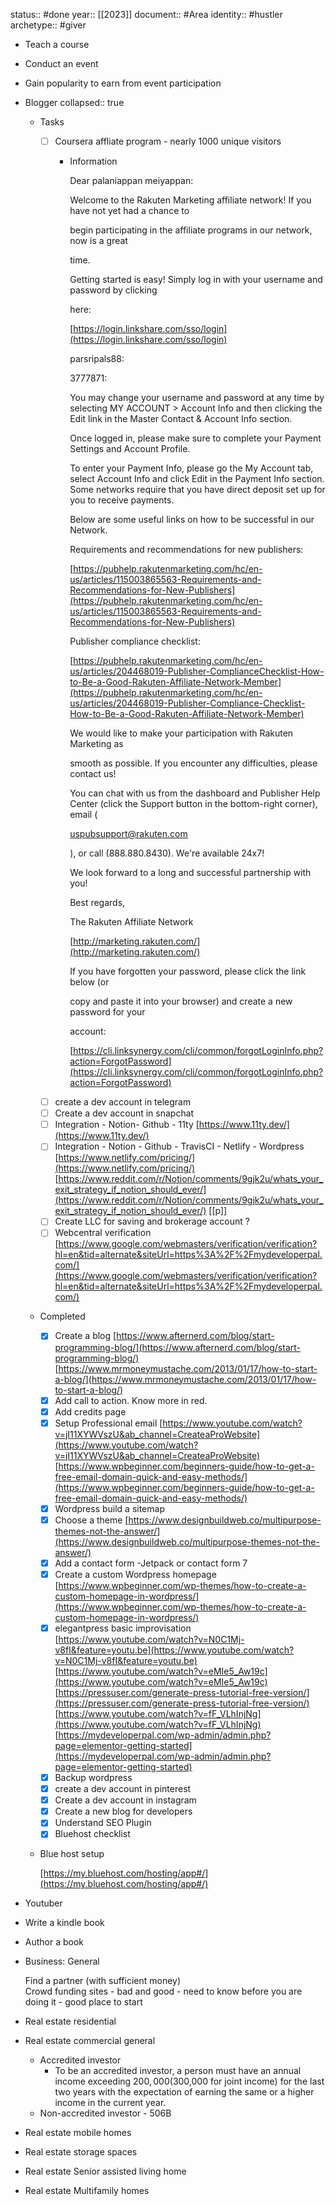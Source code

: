 status:: #done
year:: [[2023]]
document:: #Area
identity:: #hustler
archetype:: #giver

- Teach a course
- Conduct an event
- Gain popularity to earn from event participation
- Blogger
  collapsed:: true
	- Tasks
		- [ ] Coursera affliate program - nearly 1000 unique visitors
			- Information
			    
			    Dear palaniappan meiyappan:
			    
			    Welcome to the Rakuten Marketing affiliate network! If you have not yet had a chance to
			    
			    begin participating in the affiliate programs in our network, now is a great
			    
			    time.
			    
			    Getting started is easy! Simply log in with your username and password by clicking
			    
			    here:
			    
			    [https://login.linkshare.com/sso/login](https://login.linkshare.com/sso/login)
			    
			    parsripals88:
			    
			    3777871:
			    
			    You may change your username and password at any time by selecting MY ACCOUNT > Account Info and then clicking the Edit link in the Master Contact & Account Info section.
			    
			    Once logged in, please make sure to complete your Payment Settings and Account Profile.
			    
			    To enter your Payment Info, please go the My Account tab, select Account Info and click Edit in the Payment Info section. Some networks require that you have direct deposit set up for you to receive payments.
			    
			    Below are some useful links on how to be successful in our Network.
			    
			    Requirements and recommendations for new publishers:
			    
			    [https://pubhelp.rakutenmarketing.com/hc/en-us/articles/115003865563-Requirements-and-Recommendations-for-New-Publishers](https://pubhelp.rakutenmarketing.com/hc/en-us/articles/115003865563-Requirements-and-Recommendations-for-New-Publishers)
			    
			    Publisher compliance checklist:
			    
			    [https://pubhelp.rakutenmarketing.com/hc/en-us/articles/204468019-Publisher-ComplianceChecklist-How-to-Be-a-Good-Rakuten-Affiliate-Network-Member](https://pubhelp.rakutenmarketing.com/hc/en-us/articles/204468019-Publisher-Compliance-Checklist-How-to-Be-a-Good-Rakuten-Affiliate-Network-Member)
			    
			    We would like to make your participation with Rakuten Marketing as
			    
			    smooth as possible. If you encounter any difficulties, please contact us!
			    
			    You can chat with us from the dashboard and Publisher Help Center (click the Support button in the bottom-right corner), email (
			    
			    uspubsupport@rakuten.com
			    
			    ), or call (888.880.8430). We're available 24x7!
			    
			    We look forward to a long and successful partnership with you!
			    
			    Best regards,
			    
			    The Rakuten Affiliate Network
			    
			    [http://marketing.rakuten.com/](http://marketing.rakuten.com/)
			    
			    If you have forgotten your password, please click the link below (or
			    
			    copy and paste it into your browser) and create a new password for your
			    
			    account:
			    
			    [https://cli.linksynergy.com/cli/common/forgotLoginInfo.php?action=ForgotPassword](https://cli.linksynergy.com/cli/common/forgotLoginInfo.php?action=ForgotPassword)
		- [ ] create a dev account in telegram
		- [ ] Create a dev account in snapchat
		- [ ] Integration - Notion- Github - 11ty [https://www.11ty.dev/](https://www.11ty.dev/)
		- [ ] Integration - Notion - Github - TravisCI - Netlify - Wordpress [https://www.netlify.com/pricing/](https://www.netlify.com/pricing/) [https://www.reddit.com/r/Notion/comments/9gjk2u/whats_your_exit_strategy_if_notion_should_ever/](https://www.reddit.com/r/Notion/comments/9gjk2u/whats_your_exit_strategy_if_notion_should_ever/) [[p]]
		- [ ] Create LLC for saving and brokerage account ?
		- [ ] Webcentral verification [https://www.google.com/webmasters/verification/verification?hl=en&tid=alternate&siteUrl=https%3A%2F%2Fmydeveloperpal.com/](https://www.google.com/webmasters/verification/verification?hl=en&tid=alternate&siteUrl=https%3A%2F%2Fmydeveloperpal.com/)
	- Completed
		- [x] Create a blog [https://www.afternerd.com/blog/start-programming-blog/](https://www.afternerd.com/blog/start-programming-blog/) [https://www.mrmoneymustache.com/2013/01/17/how-to-start-a-blog/](https://www.mrmoneymustache.com/2013/01/17/how-to-start-a-blog/)
		- [x] Add call to action. Know more in red.
		- [x] Add credits page
		- [x] Setup Professional email [https://www.youtube.com/watch?v=jI11XYWVszU&ab_channel=CreateaProWebsite](https://www.youtube.com/watch?v=jI11XYWVszU&ab_channel=CreateaProWebsite) [https://www.wpbeginner.com/beginners-guide/how-to-get-a-free-email-domain-quick-and-easy-methods/](https://www.wpbeginner.com/beginners-guide/how-to-get-a-free-email-domain-quick-and-easy-methods/)
		- [x] Wordpress build a sitemap
		- [x] Choose a theme [https://www.designbuildweb.co/multipurpose-themes-not-the-answer/](https://www.designbuildweb.co/multipurpose-themes-not-the-answer/)
		- [x] Add a contact form -Jetpack or contact form 7
		- [x] Create a custom Wordpress homepage [https://www.wpbeginner.com/wp-themes/how-to-create-a-custom-homepage-in-wordpress/](https://www.wpbeginner.com/wp-themes/how-to-create-a-custom-homepage-in-wordpress/)
		- [x] elegantpress basic improvisation [https://www.youtube.com/watch?v=N0C1Mj-v8fI&feature=youtu.be](https://www.youtube.com/watch?v=N0C1Mj-v8fI&feature=youtu.be) [https://www.youtube.com/watch?v=eMIe5_Aw19c](https://www.youtube.com/watch?v=eMIe5_Aw19c) [https://pressuser.com/generate-press-tutorial-free-version/](https://pressuser.com/generate-press-tutorial-free-version/) [https://www.youtube.com/watch?v=fF_VLhInjNg](https://www.youtube.com/watch?v=fF_VLhInjNg) [https://mydeveloperpal.com/wp-admin/admin.php?page=elementor-getting-started](https://mydeveloperpal.com/wp-admin/admin.php?page=elementor-getting-started)
		- [x] Backup wordpress
		- [x] create a dev account in pinterest
		- [x] Create a dev account in instagram
		- [x] Create a new blog for developers
		- [x] Understand SEO Plugin
		- [x] Bluehost checklist
	- Blue host setup
	    
	    [https://my.bluehost.com/hosting/app#/](https://my.bluehost.com/hosting/app#/)
- Youtuber
- Write a kindle book
- Author a book
- Business: General
    
    Find a partner (with sufficient money)  
    Crowd funding sites - bad and good - need to know before you are doing it - good place to start
- Real estate residential
- Real estate commercial general
	- Accredited investor
		- To be an accredited investor, a person must have an annual income exceeding $200,000 ($300,000 for joint income) for the last two years with the expectation of earning the same or a higher income in the current year.
	- Non-accredited investor - 506B
- Real estate mobile homes
- Real estate storage spaces
- Real estate Senior assisted living home
- Real estate Multifamily homes